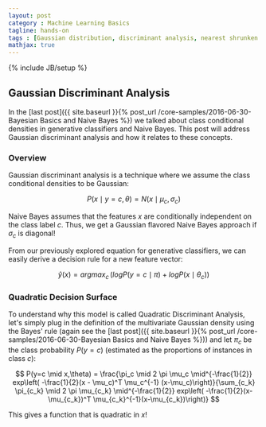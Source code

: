 ```yaml
---
layout: post
category : Machine Learning Basics
tagline: hands-on
tags : [Gaussian distribution, discriminant analysis, nearest shrunken centroid]
mathjax: true
---
```

{% include JB/setup %}

## Gaussian Discriminant Analysis

In the [last post]({{ site.baseurl }}{% post_url /core-samples/2016-06-30-Bayesian Basics and Naive Bayes %}) we talked about class conditional densities in generative classifiers and Naive Bayes. This post will address Gaussian discriminant analysis and how it relates to these concepts.

### Overview

Gaussian discriminant analysis is a technique where we assume the class conditional densities to be Gaussian:

$$P(x \mid y=c, \theta) = N(x \mid \mu_c,\sigma_c)$$

Naive Bayes assumes that the features $x$ are conditionally independent on the class label $c$. Thus, we get a Gaussian flavored Naive Bayes approach if $\sigma_c$ is diagonal!

From our previously explored equation for generative classifiers, we can easily derive a decision rule for a new feature vector:

$$\widehat{y}(x) = argmax_c \, (log P(y=c \mid \pi) + log P(x \mid \theta_c))$$

### Quadratic Decision Surface

To understand why this model is called Quadratic Discriminant Analysis, let's simply plug in the definition of the multivariate Gaussian density using the Bayes' rule (again see the [last post]({{ site.baseurl }}{% post_url /core-samples/2016-06-30-Bayesian Basics and Naive Bayes %})) and let $\pi_c$ be the class probability $P(y=c)$ (estimated as the proportions of instances in class $c$):

$$ P(y=c \mid x,\theta) = \frac{\pi_c \mid 2 \pi \mu_c \mid^{-\frac{1}{2}} exp\left( -\frac{1}{2}(x - \mu_c)^T \mu_c^{-1} (x-\mu_c)\right)}{\sum_{c_k} \pi_{c_k} \mid 2 \pi \mu_{c_k} \mid^{-\frac{1}{2}} exp\left( -\frac{1}{2}(x-\mu_{c_k})^T \mu_{c_k}^{-1}(x-\mu_{c_k})\right)} $$

This gives a function that is quadratic in $x$!


